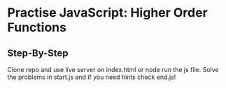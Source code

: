 # Practise JavaScript: Higher Order Functions

## Step-By-Step

Clone repo and use live server on index.html or node run the js file. Solve the problems in start.js and if you need hints check end.js!
